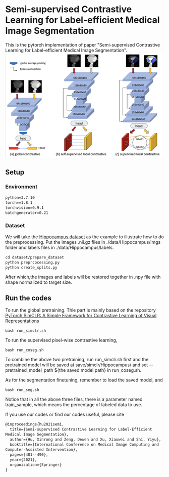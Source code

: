 # Semi-supervised Contrastive Learning for Label-efficient Medical Image Segmentation
This is the pytorch implementation of paper "Semi-supervised Contrastive Learning for 
Label-efficient Medical Image Segmentation".
![workflow of our methods](./workflow.png)

## Setup
### Environment
```
python=3.7.10
torch==1.8.1
torchvision=0.9.1
batchgenerator=0.21
```
### Dataset
We will take the [Hippocampus dataset](https://drive.google.com/file/d/1RzPB1_bqzQhlWvU-YGvZzhx2omcDh38C/view?usp=sharing)
 as the example to illustrate how 
to do the preprocessing. Put the images .nii.gz files in ./data/Hippocampus/imgs folder and labels files in 
./data/Hippocampus/labels.
```
cd dataset/prepare_dataset
python preprcocessing.py
python create_splits.py
```
After which,the images and labels will be restored together in .npy file with shape normalized to target size.

## Run the codes
To run the global pretraining. Thie part is mainly based on the repository [PyTorch SimCLR: A Simple Framework for 
Contrastive Learning of Visual Representations](https://github.com/sthalles/SimCLR/blob/master/README.md)
```
bash run_simclr.sh
```
To run the supervised pixel-wise contrastive learning,
```
bash run_coseg.sh
```
To combine the above two pretraining, run run_simclr.sh first and the pretrained model will be saved at 
save/simclr/Hippocampus/ and set --pretrained_model_path  ${the saved model path} in run_coseg.sh.

As for the segmentation finetuning, remember to load the saved model, and
```
bash run_seg.sh
```

Notice that in all the above three files, there is a parameter named train_sample, which means the percentage of labeled 
data to use. 

If you use our codes or find our codes useful, please cite
```
@inproceedings{hu2021semi,
  title={Semi-supervised Contrastive Learning for Label-Efficient Medical Image Segmentation},
  author={Hu, Xinrong and Zeng, Dewen and Xu, Xiaowei and Shi, Yiyu},
  booktitle={International Conference on Medical Image Computing and Computer-Assisted Intervention},
  pages={481--490},
  year={2021},
  organization={Springer}
}
```

